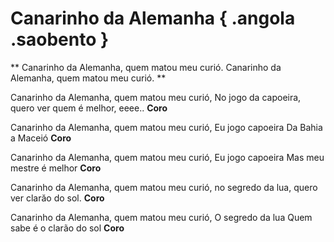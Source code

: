 # Canarinho da Alemanha { .angola .saobento }

**
Canarinho da Alemanha,
quem matou meu curió.
Canarinho da Alemanha,
quem matou meu curió.
**

Canarinho da Alemanha,
quem matou meu curió,
No jogo da capoeira,
quero ver quem é melhor, eeee..
**Coro**

Canarinho da Alemanha,
quem matou meu curió,
Eu jogo capoeira
Da Bahia a Maceió
**Coro**

Canarinho da Alemanha,
quem matou meu curió,
Eu jogo capoeira
Mas meu mestre é melhor
**Coro**

Canarinho da Alemanha,
quem matou meu curió,
no segredo da lua,
quero ver clarăo do sol.
**Coro**

Canarinho da Alemanha,
quem matou meu curió,
O segredo da lua
Quem sabe é o clarão do sol
**Coro**

[1]: https://www.youtube.com/watch?v=bK-TdJShwLU
[2]: http://capoeirasongbook.com/2011/08/30/canarinho-da-alemanha/